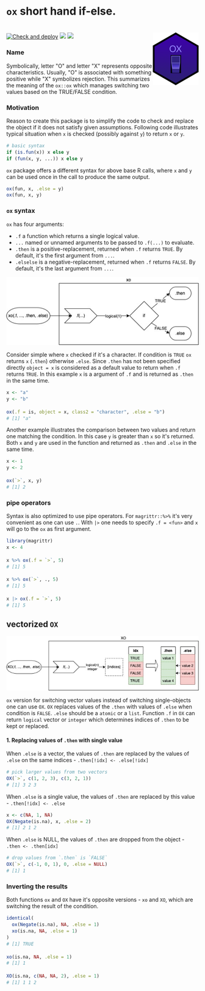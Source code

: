# `ox` short hand if-else.

# <img src="man/figures/logo.png" align="right" />

<!-- badges: start -->
[![Check and deploy](https://github.com/gogonzo/ox/workflows/Check%20and%20deploy/badge.svg)](https://github.com/gogonzo/ox/actions)
[![](https://ci.appveyor.com/api/projects/status/github/gogonzo/ox?branch=master&svg=true)](https://ci.appveyor.com/project/gogonzo/ox)
[![](https://codecov.io/gh/gogonzo/ox/branch/main/graph/badge.svg)](https://codecov.io/gh/gogonzo/ox/branch/main)
<!-- badges: end -->

### Name

Symbolically, letter "O" and letter "X" represents opposite characteristics. 
Usually, "O" is associated with something positive while "X" symbolizes rejection.
This summarizes the meaning of the `ox::ox` which manages switching two values 
based on the TRUE/FALSE condition.

### Motivation

Reason to create this package is to simplify the code to check and replace the 
object if it does not satisfy given assumptions. Following code illustrates
typical situation when `x` is checked (possibly against `y`) to return `x` 
or `y`.
```r
# basic syntax
if (is.fun(x)) x else y
if (fun(x, y, ...)) x else y
```

`ox` package offers a different syntax for above base R calls, where `x` and
`y` can be used once in the call to produce the same output.
```r
ox(fun, x, .else = y)
ox(fun, x, y)
```

### `ox` syntax

`ox` has four arguments: 
- `.f`  a function which returns a single logical value.
- `...` named or unnamed arguments to be passed to `.f(...)` to evaluate.
- `.then` is a positive-replacement, returned when `.f` returns `TRUE`. 
By default, it's the first argument from `...`.
- `.elselse` is a negative-replacement, returned when `.f` returns `FALSE`.
By default, it's the last argument from `...`.

![](man/figures/uml1.jpg)

Consider simple where `x` checked if it's a character. If condition is `TRUE`
`ox` returns `x` (`.then`) otherwise `.else`. Since `.then` has not been 
specified directly `object = x` is considered as a default value to return when
`.f` returns `TRUE`. In this example `x` is a argument of `.f` and is returned
as `.then` in the same time.

```r
x <- "a"
y <- "b"

ox(.f = is, object = x, class2 = "character", .else = "b")
# [1] "a"
```

Another example illustrates the comparison between two values and return one 
matching the condition. In this case `y` is greater than `x` so it's returned.
Both `x` and `y` are used in the function and returned as `.then` and `.else` in
the same time.
```r
x <- 1
y <- 2

ox(`>`, x, y)
# [1] 2
```

### pipe operators
Syntax is also optimized to use pipe operators. For `magrittr::%>%` it's very 
convenient as one can use `.`. With `|>` one needs to specify `.f = <fun>` and 
`x` will go to the `ox` as first argument.
```r
library(magrittr)
x <- 4

x %>% ox(.f = `>`, 5)
# [1] 5

x %>% ox(`>`, ., 5)
# [1] 5

x |> ox(.f = `>`, 5)
# [1] 5
```

## vectorized `OX`

![](man/figures/uml2.jpg)

`ox` version for switching vector values instead of switching single-objects one
can use `OX`. `OX` replaces values of the `.then` with values of `.else` when 
condition is `FALSE`. `.else` should be a `atomic` or a `list`. Function `.f` 
in `OX` can return `logical` vector or `integer` which determines indices of
`.then` to be kept or replaced.

#### 1. Replacing values of `.then` with single value

When `.else` is a vector, the values of `.then` are replaced by the values of
`.else` on the same indices - `.then[!idx] <- .else[!idx]`
```r
# pick larger values from two vectors
OX(`>`, c(1, 2, 3), c(3, 2, 1))
# [1] 3 2 3
```

When `.else` is a single value, the values of `.then` are replaced by this value -
`.then[!idx] <- .else`

```r
x <- c(NA, 1, NA)
OX(Negate(is.na), x, .else = 2)
# [1] 2 1 2
```

When `.else` is NULL, the values of `.then` are dropped from the object - 
`.then <- .then[idx]`

```r
# drop values from `.then` is `FALSE`
OX(`>`, c(-1, 0, 1), 0, .else = NULL)
# [1] 1
```

### Inverting the results
Both functions `ox` and `OX` have it's opposite versions - `xo` and `XO`, which
are switching the result of the condition.

```r
identical(
  ox(Negate(is.na), NA, .else = 1)
  xo(is.na, NA, .else = 1)
)
# [1] TRUE

xo(is.na, NA, .else = 1)
# [1] 1

XO(is.na, c(NA, NA, 2), .else = 1)
# [1] 1 1 2
```

